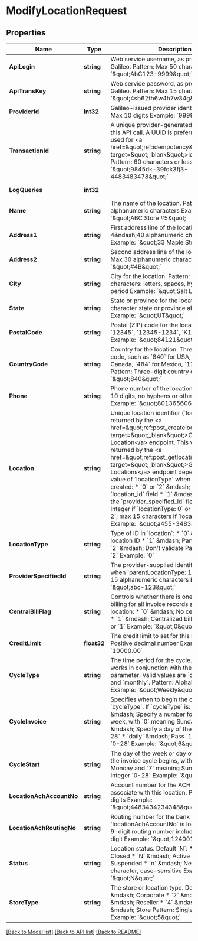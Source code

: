 # ModifyLocationRequest

## Properties
Name | Type | Description | Notes
------------ | ------------- | ------------- | -------------
**ApiLogin** | **string** | Web service username, as provided by Galileo. Pattern: Max 50 characters Example: &#x60;\&quot;AbC123-9999\&quot;&#x60; | [optional] [default to AbC123-9999]
**ApiTransKey** | **string** | Web service password, as provided by Galileo. Pattern: Max 15 characters Example: &#x60;\&quot;4sb62fh6w4h7w34g\&quot;&#x60; | [optional] [default to 4sb62fh6w4h7w34g]
**ProviderId** | **int32** | Galileo-issued provider identifier. Pattern: Max 10 digits Example: &#x60;9999&#x60; | [optional] [default to 9999]
**TransactionId** | **string** | A unique provider-generated ID to identify this API call. A UUID is preferred. This value is used for &lt;a href&#x3D;\&quot;ref:idempotency\&quot; target&#x3D;\&quot;_blank\&quot;&gt;idempotency&lt;/a&gt;. Pattern: 60 characters or less Example: &#x60;\&quot;9845dk-39fdk3fj3-4483483478\&quot;&#x60; | [default to 123e4567-e89b-12d3-a456-426614174000]
**LogQueries** | **int32** |  | [optional] [default to LOG_QUERIES.0_]
**Name** | **string** | The name of the location. Pattern: Max 85 alphanumeric characters Example: &#x60;\&quot;ABC Store #5\&quot;&#x60; | [optional] [default to null]
**Address1** | **string** | First address line of the location. Pattern: 4&amp;ndash;40 alphanumeric characters Example: &#x60;\&quot;33 Maple Street\&quot;&#x60; | [optional] [default to null]
**Address2** | **string** | Second address line of the location. Pattern: Max 30 alphanumeric characters Example: &#x60;\&quot;#4B\&quot;&#x60; | [optional] [default to null]
**City** | **string** | City for the location. Pattern: Max 30 characters: letters, spaces, hyphen and period Example: &#x60;\&quot;Salt Lake City\&quot;&#x60; | [optional] [default to null]
**State** | **string** | State or province for the location. Pattern: 2-character state or province abbreviation Example: &#x60;\&quot;UT\&quot;&#x60; | [optional] [default to null]
**PostalCode** | **string** | Postal (ZIP) code for the location. Pattern: &#x60;12345&#x60;, &#x60;12345-1234&#x60;, &#x60;K1A-1A1&#x60; Example: &#x60;\&quot;84121\&quot;&#x60; | [optional] [default to null]
**CountryCode** | **string** | Country for the location. Three-digit UN M49 code, such as &#x60;840&#x60; for USA, &#x60;124&#x60; for Canada, &#x60;484&#x60; for Mexico, &#x60;170&#x60; for Colombia. Pattern: Three-digit country code Example: &#x60;\&quot;840\&quot;&#x60; | [optional] [default to null]
**Phone** | **string** | Phone number of the location. Pattern: Exactly 10 digits, no hyphens or other characters Example: &#x60;\&quot;8013656060\&quot;&#x60; | [optional] [default to null]
**Location** | **string** | Unique location identifier (&#x60;location&#x60;) as returned by the &lt;a href&#x3D;\&quot;ref:post_createlocation\&quot; target&#x3D;\&quot;_blank\&quot;&gt;Create Location&lt;/a&gt; endpoint.  This value is also returned by the &lt;a href&#x3D;\&quot;ref:post_getlocations\&quot; target&#x3D;\&quot;_blank\&quot;&gt;Get Locations&lt;/a&gt; endpoint depending on the value of &#x60;locationType&#x60; when the location was created: * &#x60;0&#x60; or &#x60;2&#x60; &amp;mdash; Returned in the &#x60;location_id&#x60; field * &#x60;1&#x60; &amp;mdash; Returned in the &#x60;provider_specified_id&#x60; field  Pattern: Integer if &#x60;locationType: 0&#x60; or &#x60;locationType: 2&#x60;; max 15 characters if &#x60;locationType: 1&#x60; Example: &#x60;\&quot;a455-3483\&quot;&#x60; | [default to a455-3483]
**LocationType** | **string** | Type of ID in &#x60;location&#x60;: * &#x60;0&#x60; &amp;mdash; Galileo location ID * &#x60;1&#x60; &amp;mdash; Partner location ID * &#x60;2&#x60; &amp;mdash; Don&#x27;t validate  Pattern: &#x60;0&#x60;, &#x60;1&#x60;, or &#x60;2&#x60; Example: &#x60;0&#x60; | [default to 0]
**ProviderSpecifiedId** | **string** | The provider-supplied identifier for a location, when &#x60;parentLocationType: 1&#x60;. Pattern: Max 15 alphanumeric characters Example: &#x60;\&quot;abc-123\&quot;&#x60; | [optional] [default to null]
**CentralBillFlag** | **string** | Controls whether there is one centralized billing for all invoice records attached to the location: * &#x60;0&#x60; &amp;mdash; No centralized billing * &#x60;1&#x60; &amp;mdash; Centralized billing  Pattern: &#x60;0&#x60; or &#x60;1&#x60; Example: &#x60;\&quot;0\&quot;&#x60; | [optional] [default to null]
**CreditLimit** | **float32** | The credit limit to set for this location. Pattern: Positive decimal number Example: &#x60;10000.00&#x60; | [optional] [default to null]
**CycleType** | **string** | The time period for the cycle. This parameter works in conjunction with the &#x60;cycleInvoice&#x60; parameter. Valid values are &#x60;daily&#x60;, &#x60;weekly&#x60; and &#x60;monthly&#x60;. Pattern: Alphabetic string Example: &#x60;\&quot;Weekly\&quot;&#x60; | [optional] [default to null]
**CycleInvoice** | **string** | Specifies when to begin the cycle specified in &#x60;cycleType&#x60;. If &#x60;cycleType&#x60; is: * &#x60;weekly&#x60; &amp;mdash; Specify a number for the day of the week, with &#x60;0&#x60; meaning Sunday * &#x60;monthly&#x60; &amp;mdash; Specify a day of the month from &#x60;1-28&#x60; * &#x60;daily&#x60; &amp;mdash; Pass &#x60;1&#x60;  Pattern: Integer &#x60;0-28&#x60; Example: &#x60;\&quot;6\&quot;&#x60; | [optional] [default to null]
**CycleStart** | **string** | The day of the week or day of the month that the invoice cycle begins, with &#x60;1&#x60; meaning Monday and &#x60;7&#x60; meaning Sunday. Pattern: Integer &#x60;0-28&#x60; Example: &#x60;\&quot;6\&quot;&#x60; | [optional] [default to null]
**LocationAchAccountNo** | **string** | Account number for the ACH account to associate with this location. Pattern: Max 22 digits Example: &#x60;\&quot;4483434234348\&quot;&#x60; | [optional] [default to null]
**LocationAchRoutingNo** | **string** | Routing number for the bank where &#x60;locationAchAccountNo&#x60; is located. Pattern: 9-digit routing number including the check digit Example: &#x60;\&quot;124001545\&quot;&#x60; | [optional] [default to null]
**Status** | **string** | Location status. Default &#x60;N&#x60;: * &#x60;C&#x60; &amp;mdash; Closed * &#x60;N&#x60; &amp;mdash; Active * &#x60;S&#x60; &amp;mdash; Suspended * &#x60;n&#x60; &amp;mdash; New  Pattern: Single character, case-sensitive Example: &#x60;\&quot;N\&quot;&#x60; | [optional] [default to null]
**StoreType** | **string** | The store or location type. Default &#x60;5&#x60;: * &#x60;1&#x60; &amp;mdash; Corporate * &#x60;2&#x60; &amp;mdash; Chain * &#x60;3&#x60; &amp;mdash; Reseller * &#x60;4&#x60; &amp;mdash; Region * &#x60;5&#x60; &amp;mdash; Store  Pattern: Single digit or &#x60;null&#x60; Example: &#x60;\&quot;5\&quot;&#x60; | [optional] [default to STORE_TYPE.NULL]

[[Back to Model list]](../README.md#documentation-for-models) [[Back to API list]](../README.md#documentation-for-api-endpoints) [[Back to README]](../README.md)

